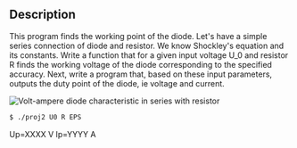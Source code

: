 ## Description

This program finds the working point of the diode.
Let's have a simple series connection of diode and resistor.
We know Shockley's equation and its constants. Write a function
that for a given input voltage U_0 and resistor R finds the working
voltage of the diode corresponding to the specified accuracy. Next,
write a program that, based on these input parameters, outputs the
duty point of the diode, ie voltage and current.

![Volt-ampere diode characteristic in series with resistor](https://i.imgur.com/jer1etv.png)
```bash
$ ./proj2 U0 R EPS
```

Up=XXXX V
Ip=YYYY A
